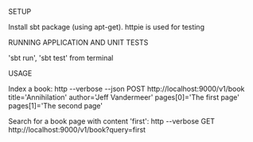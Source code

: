 SETUP

Install sbt package (using apt-get).
httpie is used for testing

RUNNING APPLICATION AND UNIT TESTS

'sbt run', 'sbt test' from terminal

USAGE

Index a book:
http --verbose --json POST http://localhost:9000/v1/book title='Annihilation' author='Jeff Vandermeer' pages[0]='The first page' pages[1]='The second page'

Search for a book page with content 'first':
 http --verbose GET http://localhost:9000/v1/book?query=first